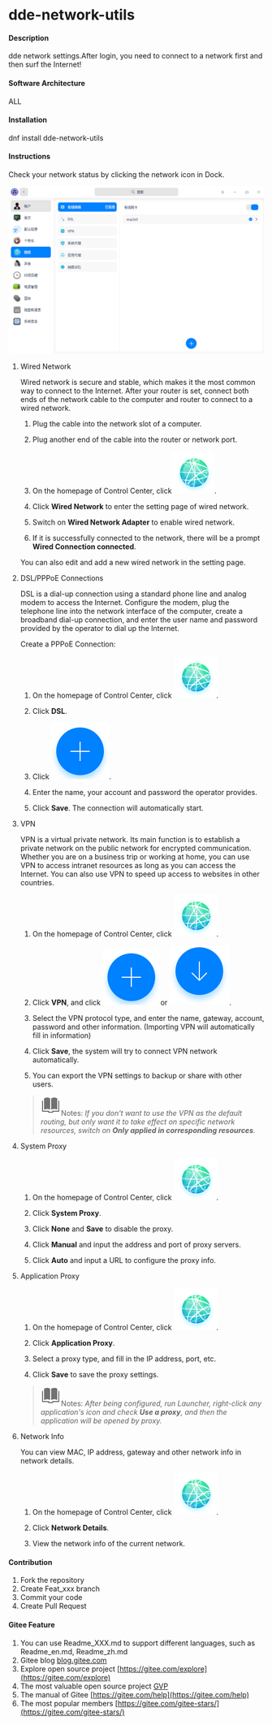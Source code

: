 # dde-network-utils

#### Description
dde network settings.After login, you need to connect to a network first and then surf the Internet!

#### Software Architecture
ALL

#### Installation

dnf install dde-network-utils

#### Instructions

Check your network status by clicking the network icon in Dock.

![](images/54.png)

1. Wired Network

   Wired network is secure and stable, which makes it the most common way to connect to the Internet. After your router is set, connect both ends of the network cable to the computer and router to connect to a wired network.

      1) Plug the cable into the network slot of a computer.

      2) Plug another end of the cable into the router or network port.

      3) On the homepage of Control Center, click![](images/icon97-o.svg).

      4) Click **Wired Network** to enter the setting page of wired network.

      5) Switch on **Wired Network Adapter** to enable wired network.

      6) If it is successfully connected to the network, there will be a prompt **Wired Connection connected**.

   You can also edit and add a new wired network in the setting page.

2. DSL/PPPoE Connections

   DSL is a dial-up connection using a standard phone line and analog modem to access the Internet. Configure the modem, plug the telephone line into the network interface of the computer, create a broadband dial-up connection, and enter the user name and password provided by the operator to dial up the Internet.

   Create a PPPoE Connection:

      1) On the homepage of Control Center, click ![](images/icon97-o.svg).

      2) Click **DSL**.

      3) Click ![](images/icon50-o.svg).

      4) Enter the name, your account and password the operator provides.

      5) Click **Save**. The connection will automatically start.

3. VPN

   VPN is a virtual private network. Its main function is to establish a private network on the public network for encrypted communication. Whether you are on a business trip or working at home, you can use VPN to access intranet resources as long as you can access the Internet. You can also use VPN to speed up access to websites in other countries.

      1) On the homepage of Control Center, click ![](images/icon97-o.svg).

      2) Click **VPN**, and click ![](images/icon50-o.svg)or ![](images/icon84-o.svg).

      3) Select the VPN protocol type, and enter the name, gateway, account, password and other information. (Importing VPN will automatically fill in information)

      4) Click **Save**, the system will try to connect VPN network automatically.

      5) You can export the VPN settings to backup or share with other users.

   > ![](images/icon99-o.svg)Notes: *If you don't want to use the VPN as the default routing, but only want it to take effect on specific network resources, switch on **Only applied in corresponding resources**.*

4. System Proxy

      1) On the homepage of Control Center, click ![](images/icon97-o.svg).

      2) Click **System Proxy**.

      3) Click **None** and **Save** to disable the proxy.

      4) Click **Manual** and input the address and port of proxy servers.

      5) Click **Auto** and input a URL to configure the proxy info.

5.  Application Proxy

       1) On the homepage of Control Center, click ![](images/icon97-o.svg).

       2) Click **Application Proxy**.

       3) Select a proxy type, and fill in the IP address, port, etc.

       4) Click **Save** to save the proxy settings.

    > ![](images/icon99-o.svg)Notes: *After being configured, run Launcher, right-click any application's icon and check **Use a proxy**, and then the application will be opened by proxy.*

6.  Network Info

    You can view MAC, IP address, gateway and other network info in network details.

       1) On the homepage of Control Center, click ![](images/icon97-o.svg).

       2) Click **Network Details**.

       3) View the network info of the current network.

#### Contribution

1.  Fork the repository
2.  Create Feat_xxx branch
3.  Commit your code
4.  Create Pull Request


#### Gitee Feature

1.  You can use Readme\_XXX.md to support different languages, such as Readme\_en.md, Readme\_zh.md
2.  Gitee blog [blog.gitee.com](https://blog.gitee.com)
3.  Explore open source project [https://gitee.com/explore](https://gitee.com/explore)
4.  The most valuable open source project [GVP](https://gitee.com/gvp)
5.  The manual of Gitee [https://gitee.com/help](https://gitee.com/help)
6.  The most popular members  [https://gitee.com/gitee-stars/](https://gitee.com/gitee-stars/)
